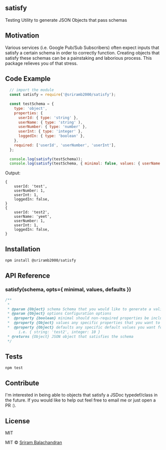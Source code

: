 ## satisfy
Testing Utility to generate JSON Objects that pass schemas

## Motivation
Various services (i.e. Google Pub/Sub Subscribers) often expect inputs that satisfy a certain schema in order to correctly function. Creating objects that satisfy these schemas can be a painstaking and laborious process. This package relieves you of that stress.

## Code Example

```js
  // import the module
  const satisfy = require('@sriramb2000/satisfy');
  
  const testSchema = { 
    type: 'object',
    properties: {
      userId: { type: 'string' },
      userName: { type: 'string' ),
      userNumber: { type: 'number' },
      userInt: { type: 'integer' },
      loggedIn: { type: 'boolean' },
    },
    required: ['userId', 'userNumber', 'userInt'],
  };
  
  console.log(satisfy(testSchema));
  console.log(satisfy(testSchema, { minimal: false, values: { userName: 'yeet' }, defaults: { string: 'test2' } }));
```
Output:
```
{
    userId: 'test',
    userNumber: 1,
    userInt: 1,
    loggedIn: false,
}
{
    userId: 'test2',
    userName: 'yeet',
    userNumber: 1,
    userInt: 1,
    loggedIn: false,
}
```

## Installation
```
npm install @sriramb2000/satisfy
```

## API Reference

### satisfy(schema, opts={ minimal, values, defaults })

```js
/**
 * 
 * @param {Object} schema Schema that you would like to generate a valid test object for
 * @param {Object} options Configuration options
 *  @property {boolean} minimal should non-required properties be included (true means only required, false means non-require too)
 *  @property {Object} values any specific properties that you want to specify values for. These can either be specified at the root level or wrapped inside other properties too.
 *  @property {Object} defaults any specific default values you want for JSON schema types 
      i.e. { string: 'test2', integer: 10 }
 * @returns {Object} JSON object that satisfies the schema
 */
```

## Tests
```
npm test
```

## Contribute

I'm interested in being able to objects that satisfy a JSDoc typedef/class in the future. If you would like to help out feel free to email me or just open a PR :).

## License
MIT

MIT © [Sriram Balachandran]()

